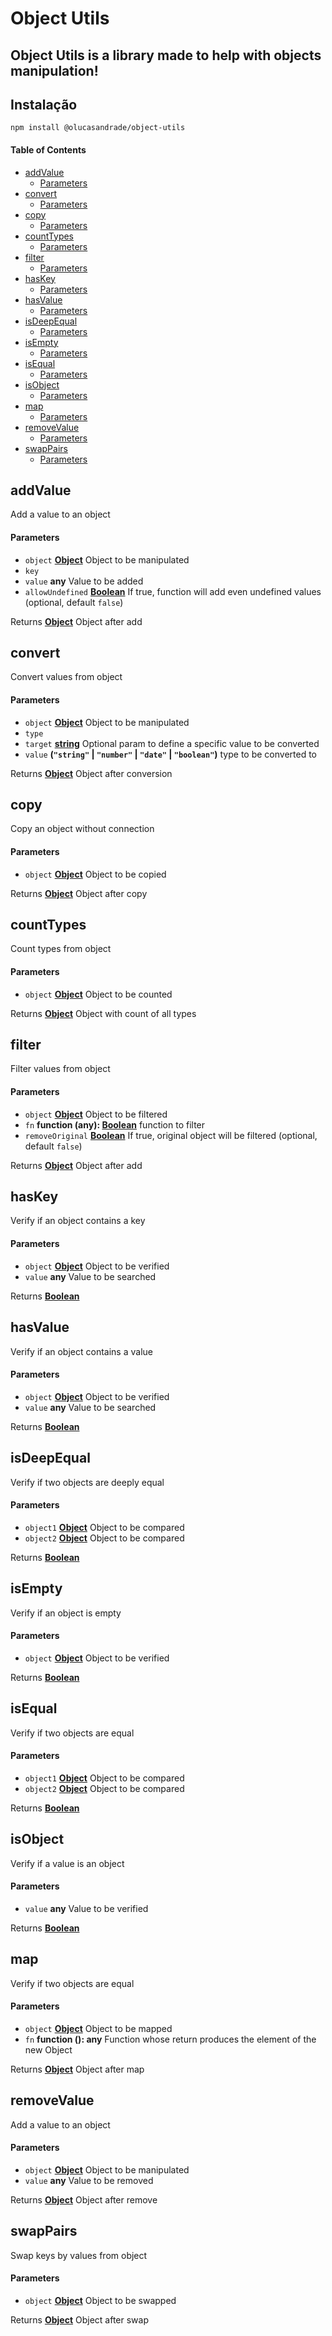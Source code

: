 # Object Utils

## Object Utils is a library made to help with objects manipulation!

<!-- Generated by documentation.js. Update this documentation by updating the source code. -->
## Instalação
```shell
npm install @olucasandrade/object-utils
```

#### Table of Contents

*   [addValue][1]
    *   [Parameters][2]
*   [convert][3]
    *   [Parameters][4]
*   [copy][5]
    *   [Parameters][6]
*   [countTypes][7]
    *   [Parameters][8]
*   [filter][9]
    *   [Parameters][10]
*   [hasKey][11]
    *   [Parameters][12]
*   [hasValue][13]
    *   [Parameters][14]
*   [isDeepEqual][15]
    *   [Parameters][16]
*   [isEmpty][17]
    *   [Parameters][18]
*   [isEqual][19]
    *   [Parameters][20]
*   [isObject][21]
    *   [Parameters][22]
*   [map][23]
    *   [Parameters][24]
*   [removeValue][25]
    *   [Parameters][26]
*   [swapPairs][27]
    *   [Parameters][28]

## addValue

Add a value to an object

#### Parameters

*   `object` **[Object][29]** Object to be manipulated
*   `key`  
*   `value` **any** Value to be added
*   `allowUndefined` **[Boolean][30]** If true, function will add even undefined values (optional, default `false`)

Returns **[Object][29]** Object after add

## convert

Convert values from object

#### Parameters

*   `object` **[Object][29]** Object to be manipulated
*   `type`  
*   `target` **[string][31]** Optional param to define a specific value to be converted
*   `value` **(`"string"` | `"number"` | `"date"` | `"boolean"`)** type to be converted to

Returns **[Object][29]** Object after conversion

## copy

Copy an object without connection

#### Parameters

*   `object` **[Object][29]** Object to be copied

Returns **[Object][29]** Object after copy

## countTypes

Count types from object

#### Parameters

*   `object` **[Object][29]** Object to be counted

Returns **[Object][29]** Object with count of all types

## filter

Filter values from object

#### Parameters

*   `object` **[Object][29]** Object to be filtered
*   `fn` **function (any): [Boolean][30]** function to filter
*   `removeOriginal` **[Boolean][30]** If true, original object will be filtered (optional, default `false`)

Returns **[Object][29]** Object after add

## hasKey

Verify if an object contains a key

#### Parameters

*   `object` **[Object][29]** Object to be verified
*   `value` **any** Value to be searched

Returns **[Boolean][30]** 

## hasValue

Verify if an object contains a value

#### Parameters

*   `object` **[Object][29]** Object to be verified
*   `value` **any** Value to be searched

Returns **[Boolean][30]** 

## isDeepEqual

Verify if two objects are deeply equal

#### Parameters

*   `object1` **[Object][29]** Object to be compared
*   `object2` **[Object][29]** Object to be compared

Returns **[Boolean][30]** 

## isEmpty

Verify if an object is empty

#### Parameters

*   `object` **[Object][29]** Object to be verified

Returns **[Boolean][30]** 

## isEqual

Verify if two objects are equal

#### Parameters

*   `object1` **[Object][29]** Object to be compared
*   `object2` **[Object][29]** Object to be compared

Returns **[Boolean][30]** 

## isObject

Verify if a value is an object

#### Parameters

*   `value` **any** Value to be verified

Returns **[Boolean][30]** 

## map

Verify if two objects are equal

#### Parameters

*   `object` **[Object][29]** Object to be mapped
*   `fn` **function (): any** Function whose return produces the element of the new Object

Returns **[Object][29]** Object after map

## removeValue

Add a value to an object

#### Parameters

*   `object` **[Object][29]** Object to be manipulated
*   `value` **any** Value to be removed

Returns **[Object][29]** Object after remove

## swapPairs

Swap keys by values from object

#### Parameters

*   `object` **[Object][29]** Object to be swapped

Returns **[Object][29]** Object after swap

[1]: #addvalue

[2]: #parameters

[3]: #convert

[4]: #parameters-1

[5]: #copy

[6]: #parameters-2

[7]: #counttypes

[8]: #parameters-3

[9]: #filter

[10]: #parameters-4

[11]: #haskey

[12]: #parameters-5

[13]: #hasvalue

[14]: #parameters-6

[15]: #isdeepequal

[16]: #parameters-7

[17]: #isempty

[18]: #parameters-8

[19]: #isequal

[20]: #parameters-9

[21]: #isobject

[22]: #parameters-10

[23]: #map

[24]: #parameters-11

[25]: #removevalue

[26]: #parameters-12

[27]: #swappairs

[28]: #parameters-13

[29]: https://developer.mozilla.org/docs/Web/JavaScript/Reference/Global_Objects/Object

[30]: https://developer.mozilla.org/docs/Web/JavaScript/Reference/Global_Objects/Boolean

[31]: https://developer.mozilla.org/docs/Web/JavaScript/Reference/Global_Objects/String
